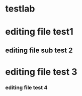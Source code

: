 # testlab
# editing file test1
## editing file sub test 2
# editing file test 3
### editing file test 4
